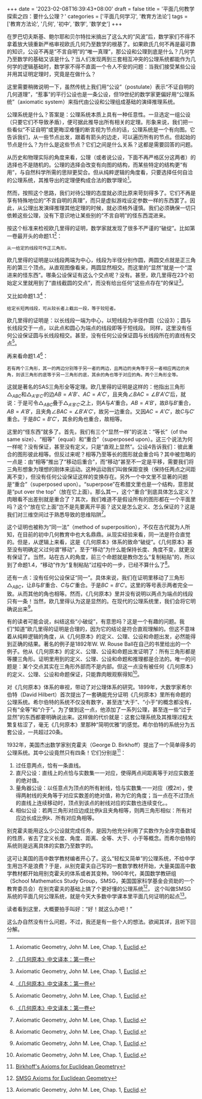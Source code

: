 +++
date = '2023-02-08T16:39:43+08:00'
draft = false
title = '平面几何教学探索之四：要什么公理？'
categories = ['平面几何学习', '教育方法论']
tags = ['教育方法论', '几何', '初中', '数学', '数学史']
+++


在罗巴切夫斯基、鲍尔耶和贝尔特拉米搞出了这么大的“风波”后，数学家们不得不拿着放大镜重新严格审视欧氏几何乃至数学的根基了。如果欧氏几何不再是最可靠的知识，公设不再是“不言自明”的“唯一真理”，那公设和公理到底是什么？几何学乃至数学的基础又该是什么？当人们发现两到三套相互冲突的公理系统都能作为几何学的逻辑基础时，数学家不得不直面一个令人不安的问题：当我们接受某些公设并用其证明定理时，究竟是在做什么？

这里需要稍微说明一下，虽然传统上我们用“公设”（postulate）表示“不证自明的几何道理”，“惹事”的平行公设也是一条公设，但19世纪的数学家更偏好用“公理系统”（axiomatic system）来指代由公设和公理组成基础的演绎推理系统。

公理系统是什么？答案是：公理系统本质上具有一种任意性。一旦选定一组公设（只要它们不导致矛盾），便可据此推导出所有相关的定理。形象来说，我们把一些看似“不证自明”或更晦涩难懂的断言视为节点的话，公理系统是一个有向图。它告诉我们，从一些节点出发，跟着有箭头的边走，可以遍历所有的节点。但起始的节点是什么？为什么是这些节点？它们之间是什么关系？这都是需要回答的问题。

从历史和物理实际的角度来看，公理（或者说公设，下面不再严格区分这两者）的选择也不是随机的。公理的选择会改变有向图的结构，而某些特定的结构更“有用”，与自然科学所需的思辩更契合。但从纯粹逻辑的角度看，只要选择任何自洽的公理系统，其推导出的定理便构成合法的数学理论[^1]。

然而，按照这个思路，我们对待公理的态度就必须比原来苛刻得多了。它们不再是享有特殊地位的“不言自明的真理”，而只是虚拟游戏设定参数一样的东西罢了。因此，从公理出发演绎推理其他定理的时候，就必须格外谨慎。我们必须确保一切只依赖这些公理，没有下意识地让某些别的“不言自明”的怪东西混进来。

按这个标准来检视欧几里得的证明，数学家就发现了很多不严谨的“破绽”。比如第一卷最开头的命题1.1[^2]：
  
    从一给定的线段可作正三角形。

欧几里得的证明是以线段两端为中心，线段为半径分别作圆，两圆交点就是正三角形的第三个顶点。从直观图像看来，两圆显然相交。而这里的“显然”就是一个“混进来的怪东西”。哪条公设保证有这么个交点呢？没有。甚至，欧几里得在23个初始定义里就用到了“直线截圆的交点”，而没有给出任何“这些点存在”的保证[^1]。

又比如命题1.3[^2]：

    给定长短两线段，可从较长者上截出一段，等于较短者。

欧几里得的证明是：以长线段一端为中心，以短线段为半径作圆（公设3）；圆与长线段交于一点，以此点和圆心为端点的线段即等于短线段。
同样，这里没有任何公设保证圆与长线段相交。甚至，没有任何公设保证圆与长线段所在的直线有交点[^1]。

再来看命题1.4[^2]：

    若有两个三角形，其一的两边分别等于另一者的两边，且两边的夹角等于另一者相应两边的夹角，则该三角形的底等于另一三角形的底，其余的角也等于对应的角。两个三角形全等。


这就是著名的SAS三角形全等定理。欧几里得的证明是这样的：他指出三角形$\triangle_{ABC}$和$\triangle_{A'B'C'}$的边$AB = A'B'$、$AC = A'C'$，且夹角$\angle BAC = \angle B'A'C'$后，就说：于是可令$\triangle_{ABC}$叠于$\triangle_{A'B'C'}$之上，则$A$与$A'$重合。$AB = A'B'$，故$B$与$B'$重合，$AB = A'B'$，且夹角$\angle BAC = \angle B'A'C'$，故另一边重合。又因$AC = A'C'$，故$C$与$C'$重合。于是$BC = B'C'$，其余的角也重合，故相等。

这里的“怪东西”就多了。首先，我们有三个“显然一样”的说法：“等长”（of the same size）、“相等”（equal）和“重合”（superposed upon）。这三个说法为何一样呢？没有保证，甚至没有定义，只是“直观上显然”。公设4告诉我们：彼此重合的图形彼此相等。但反过来呢？相等乃至等长的图形就会重合吗？其中被忽略的一点是：由“相等”推出了“移动后重合”，而“移动”甚至不一定是平移，需要我们将三角形想象为理想的刚体来运动。这种运动我们叫做保距变换（保持任两点之间距离不变），但没有任何公设保证这样的变换存在。另外一个中文里不显著的问题是“重合”（superposed upon）。“superpose”在希腊文里也是一个结构，意思就是“put over the top”（放在它上面）。那么其一，这个“重合”到底具体怎么定义？肉眼看不出差别就是重合了？其次，我们难道不是假设所有的图形都在一个平面里吗？这个“放在它上面”岂不是先要离开平面？这又是怎么定义、怎么保证的？这是我们对三维空间过于熟悉导致的思维陷阱[^1]。

这个证明也被称为“同一法”（method of superposition），不仅在古代就为人所知，在目前的初中几何教育中也大名鼎鼎。从现实经验来看，同一法是符合直觉的。但是，从逻辑上来看，这是《几何原本》体系的致命“破绽”。《几何原本》甚至没有明确定义过何谓“移动”，至于“移动”为什么能保持长度、角度不变，就更没有保证了。当然，站在古人的角度，前三个命题就是教你怎么“复制粘贴”的，所以到了命题1.4，“移动”作为“复制粘贴”过程中的一步，已经不算什么了[^1]。

还有一点：没有任何公设保证“同一”。具体来说，我们在证明里移动了三角形$\triangle_{ABC}$，让$B$与$B'$重合、$C$与$C'$重合。于是$BC = B'C'$。这里的等号表示两者完全一致。从而其他的角也相等。然而，《几何原本》里并没有说明以两点为端点的线段只有一条！当然，欧几里得认为这是显然的。在现代的公理系统里，我们会将它明确说出来[^1]。

有的读者可能会说，纠结这些“小破绽”，有意思吗？这是一个有趣的问题。我们“知道”欧几里得的证明是合理的，因为它的结论是符合直观理解的。但这不意味着从纯粹逻辑的角度，从《几何原本》的定义、公理、公设和命题出发，必然能得到正确的结果。著名的例子是1892年W. W. Rouse Ball在自己的书里给出的一个例子。他从《几何原本》的定义、公理、公设和命题出发证明了：所有三角形都是等腰三角形。证明里用到的定义、公理、公设和命题和推理都是合法的。唯一的问题是：某个交点其实在三角形外部而不是内部。但这一点没有被任何《几何原本》的定义、公理、公设和命题保证，只能靠肉眼观察得知[^1]。

对《几何原本》体系的审视，带动了对公理体系的研究。1899年，大数学家希尔伯特（David Hilbert）首次提出了一套确能充分证明《几何原本》里所有命题的公理系统。希尔伯特的系统不仅没有数字，甚至连“大于”、“小于”的概念都没有，只有“全等”和“介于”。为了做到这一点，他添加了一系列公理，甚至连一些“过于显然”的东西都要明确说出来。这样做的代价就是：这套公理系统及其推理过程太繁复枯涩了，毫无《几何原本》里那种“简明优雅”的感觉。希尔伯特的系统分为五套公设，一共超过20条。

<!-- 希尔伯特对公理系统提出三个要求：相容性、独立性和完备性。 -->

1932年，美国杰出数学家别克霍夫（George D. Birkhoff）提出了一个简单得多的公理系统。其中公设竟然只有四条！它们分别是[^3]：
1. 过任意两点，恰有一条直线。
2. 直尺公设：直线上的点恰与实数集一一对应，使得两点间距离等于对应实数差的绝对值。
3. 量角器公设：以任意点为顶点的所有射线，恰与实数集一一对应（模$2\pi$），使得两射线的夹角等于对应实数差的绝对值，称为它的角度；当一点在不过顶点的直线上连续移动时，顶点到该点的射线对应的实数也连续变化。。
4. 相似公设：若两三角形对应边成比例$k$且夹角相等，则两三角形相似：所有对应边长成比例$k$、所有对应角相等。

别克霍夫能用这么少公设就完成任务，是因为他充分利用了实数作为全序完备数域的性质，省去了定义长度、角度、距离、全等、大于、小于等概念。而希尔伯特的系统则是远离具体的实数乃至数字的。

这可让美国的高中数学教材编者开心了。这么“轻松又简单”的公理系统，不给中学生用岂不是浪费？于是，从别克霍夫自己写的一套数学教材开始，大量美国高中数学教材都开始用别克霍夫的体系或者其变种。1960年代，美国数学教研组（School Mathematics Study Group，SMSG，美国国家科学基金会资助的一个教育委员会）在别克霍夫的基础上搞了个更好懂的公理系统[^4]，
这个叫做SMSG系统的平面几何公理系统，就是今天大多数中学课本里平面几何证明的起点[^1]。

读者看到这里，大概要拍手叫好：“好！就这么办吧！”

这么办自然没有什么问题，不过，我还是有一些个人的想法。欲闻其详，且听下回分解。

[^1]:Axiomatic Geometry, John M. Lee, Chap. 1, [Euclid](https://sites.math.washington.edu/~lee/Books/AG/amstext-21-prev.pdf).

[^2]:[《几何原本》中文译本：第一卷](http://www.mathsgreat.com/SC/elementsII/elementsII_01.html)

[^3]:[Birkhoff's Axioms for Euclidean Geometry](https://www.ms.uky.edu/~droyster/courses/fall11/ma341/axioms/Birkhoff.htm)

[^4]:[SMSG Axioms for Euclidean Geometry](https://www.math.stonybrook.edu/~scott/mat515.fall14/smsg.pdf)